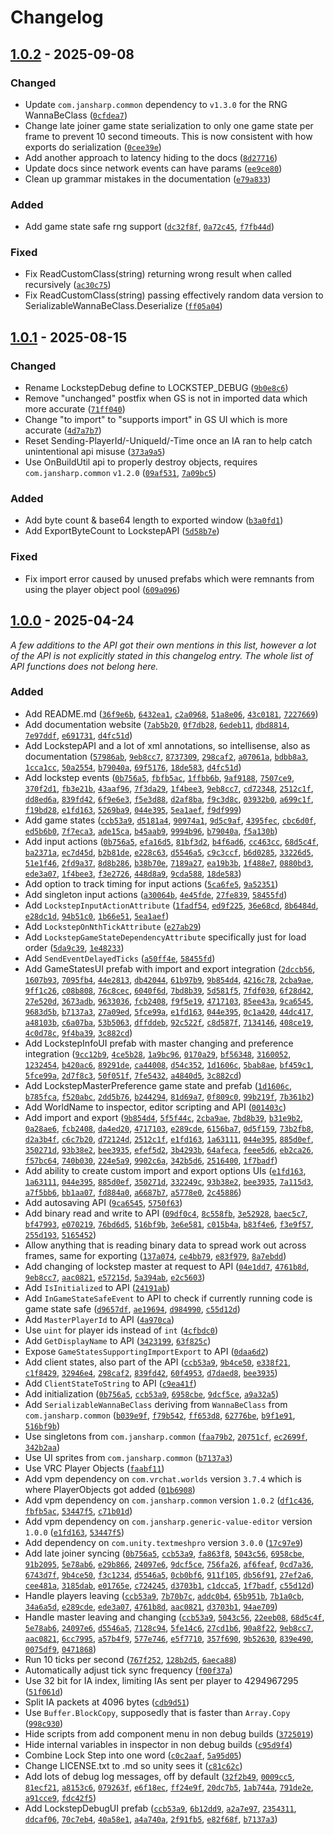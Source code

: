 
# Changelog

## [1.0.2] - 2025-09-08

### Changed

- Update `com.jansharp.common` dependency to `v1.3.0` for the RNG WannaBeClass ([`0cfdea7`](https://github.com/JanSharp/VRCLockstep/commit/0cfdea744caf9c3c8d77190e9edbe7449ff0708e))
- Change late joiner game state serialization to only one game state per frame to prevent 10 second timeouts. This is now consistent with how exports do serialization ([`0cee39e`](https://github.com/JanSharp/VRCLockstep/commit/0cee39e1f495d75569062b1652aaaceadda8ce07))
- Add another approach to latency hiding to the docs ([`8d27716`](https://github.com/JanSharp/VRCLockstep/commit/8d27716587ecd953bb79854717170816d3da479b))
- Update docs since network events can have params ([`ee9ce80`](https://github.com/JanSharp/VRCLockstep/commit/ee9ce80e298e302197f1db91ea3b5321f0cc0670))
- Clean up grammar mistakes in the documentation ([`e79a833`](https://github.com/JanSharp/VRCLockstep/commit/e79a83303ca02ec32b40a6d6b7798708cde395e0))

### Added

- Add game state safe rng support ([`dc32f8f`](https://github.com/JanSharp/VRCLockstep/commit/dc32f8fe1e75beb38fefb9ac0b733784953b2059), [`0a72c45`](https://github.com/JanSharp/VRCLockstep/commit/0a72c4593d6e72d60a57ac318d9f1e6ea3b09e44), [`f7fb44d`](https://github.com/JanSharp/VRCLockstep/commit/f7fb44da1aeead838542e75d0b5a93994200a4bd))

### Fixed

- Fix ReadCustomClass(string) returning wrong result when called recursively ([`ac30c75`](https://github.com/JanSharp/VRCLockstep/commit/ac30c756a46fc34bfa9ec783be0a496c23064bea))
- Fix ReadCustomClass(string) passing effectively random data version to SerializableWannaBeClass.Deserialize ([`ff05a04`](https://github.com/JanSharp/VRCLockstep/commit/ff05a047539b0d4e44f77d8125d0d5c1314cf4b0))

## [1.0.1] - 2025-08-15

### Changed

- Rename LockstepDebug define to LOCKSTEP_DEBUG ([`9b0e8c6`](https://github.com/JanSharp/VRCLockstep/commit/9b0e8c62184c28758d5faacbd12f6e4ffe97a0c0))
- Remove "unchanged" postfix when GS is not in imported data which more accurate ([`71ff040`](https://github.com/JanSharp/VRCLockstep/commit/71ff040bec09b29e21f961f31d19d8a54b55960a))
- Change "to import" to "supports import" in GS UI which is more accurate ([`4d7a7b7`](https://github.com/JanSharp/VRCLockstep/commit/4d7a7b7afa51201d67458f7f864b1b208c73e2b3))
- Reset Sending-PlayerId/-UniqueId/-Time once an IA ran to help catch unintentional api misuse ([`373a9a5`](https://github.com/JanSharp/VRCLockstep/commit/373a9a534b5a6a34fd50878867cef1bf6e9badf2))
- Use OnBuildUtil api to properly destroy objects, requires `com.jansharp.common` `v1.2.0` ([`09af531`](https://github.com/JanSharp/VRCLockstep/commit/09af5313b4becea3b4c460c3fe848f898f0f3693), [`7a09bc5`](https://github.com/JanSharp/VRCLockstep/commit/7a09bc5063836194caed03abd426ea115684f661))

### Added

- Add byte count & base64 length to exported window ([`b3a0fd1`](https://github.com/JanSharp/VRCLockstep/commit/b3a0fd1c1dff9a133ba895caf1e1bb7e8b0a615c))
- Add ExportByteCount to LockstepAPI ([`5d58b7e`](https://github.com/JanSharp/VRCLockstep/commit/5d58b7e7a1e090dea4cee8cadbd08e101555212d))

### Fixed

- Fix import error caused by unused prefabs which were remnants from using the player object pool ([`609a096`](https://github.com/JanSharp/VRCLockstep/commit/609a09642b9d5d1f78d51076cf0f1c5c85fe4106))

## [1.0.0] - 2025-04-24

_A few additions to the API got their own mentions in this list, however a lot of the API is not explicitly stated in this changelog entry. The whole list of API functions does not belong here._

### Added

- Add README.md ([`36f9e6b`](https://github.com/JanSharp/VRCLockstep/commit/36f9e6b4c3d6822755591f9a1a22896b1c247970), [`6432ea1`](https://github.com/JanSharp/VRCLockstep/commit/6432ea11258f1d66fa1e146b7e71288e2c5c1e64), [`c2a0968`](https://github.com/JanSharp/VRCLockstep/commit/c2a0968224c2edaf8c4ca5a79889f80f8a1e86f9), [`51a8e06`](https://github.com/JanSharp/VRCLockstep/commit/51a8e06c62e861b7d7ca5aad36a712228952b1a6), [`43c0181`](https://github.com/JanSharp/VRCLockstep/commit/43c01813755be8690408bfe59ef070d8dec22bb6), [`7227669`](https://github.com/JanSharp/VRCLockstep/commit/72276696ca7bc1e72c95a47b16d557c376aa5c7f))
- Add documentation website ([`7ab5b20`](https://github.com/JanSharp/VRCLockstep/commit/7ab5b2007947169b7245c28a1ca014af8aa510c2), [`0f7db28`](https://github.com/JanSharp/VRCLockstep/commit/0f7db282849d73d5305e5c5c96d6a59e704fd2d3), [`6edeb11`](https://github.com/JanSharp/VRCLockstep/commit/6edeb110f8a0a41cd73a983e74b5eb105c4ee073), [`dbd8814`](https://github.com/JanSharp/VRCLockstep/commit/dbd881412688517dda3ff8fd5cea97429118360f), [`7e97ddf`](https://github.com/JanSharp/VRCLockstep/commit/7e97ddf4956d62db109394901a8a66a8db9eb1fc), [`e691731`](https://github.com/JanSharp/VRCLockstep/commit/e6917311ac2be3f4e8ba163cdbf117e8f09d6bba), [`d4fc51d`](https://github.com/JanSharp/VRCLockstep/commit/d4fc51d4c75a9c6e159950ba6860c97324eb6f1a))
- Add LockstepAPI and a lot of xml annotations, so intellisense, also as documentation ([`57986ab`](https://github.com/JanSharp/VRCLockstep/commit/57986abc24f5a051b2e670f306e2ddd5d60949e1), [`9eb8cc7`](https://github.com/JanSharp/VRCLockstep/commit/9eb8cc7dc2a35ccb2544b707c3198c016159c8bc), [`8737309`](https://github.com/JanSharp/VRCLockstep/commit/8737309c31e684fbf23bfc81bfe1be48c7a879c6), [`298caf2`](https://github.com/JanSharp/VRCLockstep/commit/298caf2303d94b622450762eaa06a4de0c040a1d), [`a07061a`](https://github.com/JanSharp/VRCLockstep/commit/a07061a8a1faf3d38158a704a587383a6a5bc46c), [`bdbb8a3`](https://github.com/JanSharp/VRCLockstep/commit/bdbb8a36a295ddc53146179e29ed3355fdb9340a), [`1cca1cc`](https://github.com/JanSharp/VRCLockstep/commit/1cca1ccd432c0142898aaf0278453cd069a70f0b), [`50a2554`](https://github.com/JanSharp/VRCLockstep/commit/50a255446748c5659c68b1da6d383e513b733a41), [`b79040a`](https://github.com/JanSharp/VRCLockstep/commit/b79040a4c597d97a9ad2fd7b3cde06560ae31f27), [`69f5176`](https://github.com/JanSharp/VRCLockstep/commit/69f5176c3ed813327755e91b6b8439638d3358a1), [`18de583`](https://github.com/JanSharp/VRCLockstep/commit/18de583582c3793aca0a577ee9e8849084d6db8f), [`d4fc51d`](https://github.com/JanSharp/VRCLockstep/commit/d4fc51d4c75a9c6e159950ba6860c97324eb6f1a))
- Add lockstep events ([`0b756a5`](https://github.com/JanSharp/VRCLockstep/commit/0b756a5d3d0041e43a406284f12ff5beade4910a), [`fbfb5ac`](https://github.com/JanSharp/VRCLockstep/commit/fbfb5acfccb027d530d6a23eba95c9b9ef1e9fdd), [`1ffbb6b`](https://github.com/JanSharp/VRCLockstep/commit/1ffbb6bc295996b7e666f8eb03b671f39503fe94), [`9af9188`](https://github.com/JanSharp/VRCLockstep/commit/9af9188a37619a5b741e692b4aee6fa28372545d), [`7507ce9`](https://github.com/JanSharp/VRCLockstep/commit/7507ce94cd2c79ff2c0aa4000760c769d58e0bdf), [`370f2d1`](https://github.com/JanSharp/VRCLockstep/commit/370f2d12ae890316a532a35f6e9cf701ed4611b0), [`fb3e21b`](https://github.com/JanSharp/VRCLockstep/commit/fb3e21b41589fa10262cc8d13711140619701db6), [`43aaf96`](https://github.com/JanSharp/VRCLockstep/commit/43aaf96c6570778a61d8f26328b76422f5b60456), [`7f3da29`](https://github.com/JanSharp/VRCLockstep/commit/7f3da292f130b9b69b3dc7fda4d20d4aefb1e51d), [`1f4bee3`](https://github.com/JanSharp/VRCLockstep/commit/1f4bee3cd2c966106281855a3570cabd7a6a109a), [`9eb8cc7`](https://github.com/JanSharp/VRCLockstep/commit/9eb8cc7dc2a35ccb2544b707c3198c016159c8bc), [`cd72348`](https://github.com/JanSharp/VRCLockstep/commit/cd7234836099c3760fc4d9d3016706c08883cce7), [`2512c1f`](https://github.com/JanSharp/VRCLockstep/commit/2512c1ff2a11f22b5c1a1dbba770a318e3c39837), [`dd8ed6a`](https://github.com/JanSharp/VRCLockstep/commit/dd8ed6aeae4ee0d2ba162a4edc1f978bdcd0fc3d), [`839fd42`](https://github.com/JanSharp/VRCLockstep/commit/839fd42671af079c691ca803f0a5cdc66636568c), [`6f9e6e3`](https://github.com/JanSharp/VRCLockstep/commit/6f9e6e390a6cb426d1f2f188e22620a7a7112321), [`f5e3d88`](https://github.com/JanSharp/VRCLockstep/commit/f5e3d88cf6974ca7fbcbfb192e723fab9c13afe1), [`d2af8ba`](https://github.com/JanSharp/VRCLockstep/commit/d2af8ba8828d0ea43c829d093284a6eb2630ce7a), [`f9c3d8c`](https://github.com/JanSharp/VRCLockstep/commit/f9c3d8cf5f88a4415d70eef9b5876b5c9810042c), [`03932b0`](https://github.com/JanSharp/VRCLockstep/commit/03932b0e81cdce6f40287e716da104784bd9e450), [`a699c1f`](https://github.com/JanSharp/VRCLockstep/commit/a699c1f25040323b594f56046be3e027bb4a6333), [`f19bd28`](https://github.com/JanSharp/VRCLockstep/commit/f19bd28f469c971221a4229fb686190584325b5f), [`e1fd163`](https://github.com/JanSharp/VRCLockstep/commit/e1fd1635e5988d8c5b4fa2ae492afe8cc462a6c1), [`5269ba9`](https://github.com/JanSharp/VRCLockstep/commit/5269ba914e6055ccbf957caa1a44e06cba18eaae), [`044e395`](https://github.com/JanSharp/VRCLockstep/commit/044e3957f5bcd2ce21b0b24da3a5c700ab8ed41e), [`5ea1aef`](https://github.com/JanSharp/VRCLockstep/commit/5ea1aefa70577b19d4a245bf984f77a141570e81), [`f9df999`](https://github.com/JanSharp/VRCLockstep/commit/f9df999a573f4fd77bd06806cbbb1a2a51203b4d))
- Add game states ([`ccb53a9`](https://github.com/JanSharp/VRCLockstep/commit/ccb53a9d941710f2cfd076e552fede0b8736d51e), [`d5181a4`](https://github.com/JanSharp/VRCLockstep/commit/d5181a42ba17240edf874b76ba6adbf7ab88649f), [`90974a1`](https://github.com/JanSharp/VRCLockstep/commit/90974a196ee4a6f9cc740fc6fe4d5ece1081358d), [`9d5c9af`](https://github.com/JanSharp/VRCLockstep/commit/9d5c9afb67054680056a23bb05d2441e32452092), [`4395fec`](https://github.com/JanSharp/VRCLockstep/commit/4395fec65a6ac395a7bfd64c8ae2d0a8c1cfc37f), [`cbc6d0f`](https://github.com/JanSharp/VRCLockstep/commit/cbc6d0f9fe74bb3f0d45c034a88f8e2de46c1e3b), [`ed5b6b0`](https://github.com/JanSharp/VRCLockstep/commit/ed5b6b0a216cccb73158ae5f8d9e54adcf5593fc), [`7f7eca3`](https://github.com/JanSharp/VRCLockstep/commit/7f7eca3d47012c12773735daafd67c17ae21947c), [`ade15ca`](https://github.com/JanSharp/VRCLockstep/commit/ade15cadd2ab3984d33695b729e3e066e90167d2), [`b45aab9`](https://github.com/JanSharp/VRCLockstep/commit/b45aab9d8d62ac2ba910395f19ecb00fb65a6140), [`9994b96`](https://github.com/JanSharp/VRCLockstep/commit/9994b96967a603f16aba9732b845cc32f9ae95a2), [`b79040a`](https://github.com/JanSharp/VRCLockstep/commit/b79040a4c597d97a9ad2fd7b3cde06560ae31f27), [`f5a130b`](https://github.com/JanSharp/VRCLockstep/commit/f5a130b67d961bed81fa121a2af0b78f3f4ad275))
- Add input actions ([`0b756a5`](https://github.com/JanSharp/VRCLockstep/commit/0b756a5d3d0041e43a406284f12ff5beade4910a), [`efa16d5`](https://github.com/JanSharp/VRCLockstep/commit/efa16d55709be77177769fb19fa76c9202c9bfc1), [`81bf3d2`](https://github.com/JanSharp/VRCLockstep/commit/81bf3d2d1bd16baeda8fad2454e12ade51c7a1ca), [`b4f6ad6`](https://github.com/JanSharp/VRCLockstep/commit/b4f6ad69b3a2dcd03e31c7be248ea768b58911b0), [`cc463cc`](https://github.com/JanSharp/VRCLockstep/commit/cc463cc6918143730706dab98b5c230e6ec38477), [`68d5c4f`](https://github.com/JanSharp/VRCLockstep/commit/68d5c4f5b2c0ef554fdab26d34e224abca662d99), [`ba2371a`](https://github.com/JanSharp/VRCLockstep/commit/ba2371af24947a06c9d36d4fe9dfccebc26c3df8), [`ec7d45d`](https://github.com/JanSharp/VRCLockstep/commit/ec7d45d9488665ce178842a4e6b3207cc44e763a), [`b2b81de`](https://github.com/JanSharp/VRCLockstep/commit/b2b81dea9df6de8ffbcc21454d3f44c07fa65685), [`e228c63`](https://github.com/JanSharp/VRCLockstep/commit/e228c63a7ca430649ed9c5534940438c7b72e51b), [`d5546a5`](https://github.com/JanSharp/VRCLockstep/commit/d5546a5e6edb4b2fec560d602e0ee18746613532), [`c9c3ccf`](https://github.com/JanSharp/VRCLockstep/commit/c9c3ccf95ca8b354c934a3c94f273381806fcf2d), [`b6d0285`](https://github.com/JanSharp/VRCLockstep/commit/b6d0285b38e43be4682b3e59a5ca186f08a45607), [`33226d5`](https://github.com/JanSharp/VRCLockstep/commit/33226d57ff487a1eed658541a0a0c79f6d190512), [`51e1f46`](https://github.com/JanSharp/VRCLockstep/commit/51e1f46ee6b82506ff882f29f3a086b40d3f33d1), [`2fd9a37`](https://github.com/JanSharp/VRCLockstep/commit/2fd9a37440b1fd43fb7f2cf9228a828c5874ecb1), [`8d8b286`](https://github.com/JanSharp/VRCLockstep/commit/8d8b286ced33751b925ec0ec19df85cf0ec2b97f), [`b38b70e`](https://github.com/JanSharp/VRCLockstep/commit/b38b70e045d3dbff26d9896a7ba17cf0d70682f8), [`7189a27`](https://github.com/JanSharp/VRCLockstep/commit/7189a27c64bd64d53be4ca3e2d01506544dddd0c), [`ea19b3b`](https://github.com/JanSharp/VRCLockstep/commit/ea19b3b30dec2f1eaa9cfddd3c95002c99daa172), [`1f488e7`](https://github.com/JanSharp/VRCLockstep/commit/1f488e702a7d9d1c0930022870f68748c6136a10), [`0880bd3`](https://github.com/JanSharp/VRCLockstep/commit/0880bd306d6e593bfa9817a175153b79b264eaae), [`ede3a07`](https://github.com/JanSharp/VRCLockstep/commit/ede3a07450d16d685a913dbd91485faa8d91addf), [`1f4bee3`](https://github.com/JanSharp/VRCLockstep/commit/1f4bee3cd2c966106281855a3570cabd7a6a109a), [`f3e2726`](https://github.com/JanSharp/VRCLockstep/commit/f3e2726b12bc268f404cbe37eebfa2ced8112470), [`448d8a9`](https://github.com/JanSharp/VRCLockstep/commit/448d8a9ff6fe35858e0eddf57b2eb82fc60c4a91), [`9cda588`](https://github.com/JanSharp/VRCLockstep/commit/9cda58812c1a2e708084c66ee8a5f4fca3ce6a92), [`18de583`](https://github.com/JanSharp/VRCLockstep/commit/18de583582c3793aca0a577ee9e8849084d6db8f))
- Add option to track timing for input actions ([`5ca6fe5`](https://github.com/JanSharp/VRCLockstep/commit/5ca6fe5e4d14c7232cd49d731fd09575a87c0cef), [`9a52351`](https://github.com/JanSharp/VRCLockstep/commit/9a523511218b0f1e2e04bc865c55e8f7622394cd))
- Add singleton input actions ([`a30064b`](https://github.com/JanSharp/VRCLockstep/commit/a30064bb86652db14020ffdac65797a63e127729), [`4e45fde`](https://github.com/JanSharp/VRCLockstep/commit/4e45fde97ff6015b45a9cc376d28ebddb8008c90), [`27fe839`](https://github.com/JanSharp/VRCLockstep/commit/27fe839f510f4f67cc80cc55bacf0b0097601dbe), [`58455fd`](https://github.com/JanSharp/VRCLockstep/commit/58455fda9692624fac3c215332acc7819ab62cb0))
- Add `LockstepInputActionAttribute` ([`1fadf54`](https://github.com/JanSharp/VRCLockstep/commit/1fadf545f2d3a535061224cde15b98834af4bb58), [`ed9f225`](https://github.com/JanSharp/VRCLockstep/commit/ed9f225e069452294d1078a92d1e66b37825a675), [`36e68cd`](https://github.com/JanSharp/VRCLockstep/commit/36e68cd20c377dba93d32f23ec2ed6bc72129889), [`8b6484d`](https://github.com/JanSharp/VRCLockstep/commit/8b6484dbb98232043662d7931eeaa9880497ab1d), [`e28dc1d`](https://github.com/JanSharp/VRCLockstep/commit/e28dc1d944d651e8cbf509b5353495e1d7130c35), [`94b51c0`](https://github.com/JanSharp/VRCLockstep/commit/94b51c099396c10169356140b1ccdb3d4d4b10f2), [`1b66e51`](https://github.com/JanSharp/VRCLockstep/commit/1b66e51a89710d1e1c25ba987db4121186dbaae7), [`5ea1aef`](https://github.com/JanSharp/VRCLockstep/commit/5ea1aefa70577b19d4a245bf984f77a141570e81))
- Add `LockstepOnNthTickAttribute` ([`e27ab29`](https://github.com/JanSharp/VRCLockstep/commit/e27ab29eb67148f854cd1a04ddaa8c01e66396ea))
- Add `LockstepGameStateDependencyAttribute` specifically just for load order ([`5da9c39`](https://github.com/JanSharp/VRCLockstep/commit/5da9c393e523bc05eaf7e9629b26379fcae639af), [`1e48233`](https://github.com/JanSharp/VRCLockstep/commit/1e48233dd2dd8f05cc3452e80c759b24cc62e304))
- Add `SendEventDelayedTicks` ([`a50ff4e`](https://github.com/JanSharp/VRCLockstep/commit/a50ff4e223a6ae44a175327075b2e0e8d012425b), [`58455fd`](https://github.com/JanSharp/VRCLockstep/commit/58455fda9692624fac3c215332acc7819ab62cb0))
- Add GameStatesUI prefab with import and export integration ([`2dccb56`](https://github.com/JanSharp/VRCLockstep/commit/2dccb56643c4d32ef3594e7de4572be63e25a8d7), [`1607b93`](https://github.com/JanSharp/VRCLockstep/commit/1607b938f7c532638c61d21e44d96de070060113), [`7095fb4`](https://github.com/JanSharp/VRCLockstep/commit/7095fb49912058463af105956c4d37b796565053), [`44e2813`](https://github.com/JanSharp/VRCLockstep/commit/44e2813d4b587640e1c2ec599b6a9543fcbb4e05), [`db42044`](https://github.com/JanSharp/VRCLockstep/commit/db42044e8fb910eb1c3a2bbe3b4359c96438c491), [`61b97b9`](https://github.com/JanSharp/VRCLockstep/commit/61b97b987d6373ccc73e7ed3750d41d16ffcb3cd), [`9b854d4`](https://github.com/JanSharp/VRCLockstep/commit/9b854d43a0f73e28806ed26cf937b851e22e168d), [`4216c78`](https://github.com/JanSharp/VRCLockstep/commit/4216c78220aad98b7f9c79153371fd2b3f0fe2ea), [`2cba9ae`](https://github.com/JanSharp/VRCLockstep/commit/2cba9aec845e8a5770f9bc7b402968da2e6f5477), [`9ff1c26`](https://github.com/JanSharp/VRCLockstep/commit/9ff1c260366283382c53ce5c692c70c77b031a4b), [`c08b808`](https://github.com/JanSharp/VRCLockstep/commit/c08b8084d80add2596a90d4397703ddd52038245), [`76c8cec`](https://github.com/JanSharp/VRCLockstep/commit/76c8cec8184a9bca767d9cf9e69754ba7ff5d9d4), [`6040f6d`](https://github.com/JanSharp/VRCLockstep/commit/6040f6d911dfaf17b1ba3a9dea111555395aae23), [`7bd8b39`](https://github.com/JanSharp/VRCLockstep/commit/7bd8b3969cf731b43a74cb15390fe3b371da532b), [`5d581f5`](https://github.com/JanSharp/VRCLockstep/commit/5d581f59491837d5b51e680f224adea9260240a6), [`7fdf030`](https://github.com/JanSharp/VRCLockstep/commit/7fdf030a497a2f4f928b0dbc504c139cf62e479e), [`6f28d42`](https://github.com/JanSharp/VRCLockstep/commit/6f28d42d64cccb31afa9f9146cba757ae0a958fb), [`27e520d`](https://github.com/JanSharp/VRCLockstep/commit/27e520da3814431949db0ecfd1bafc89a5738071), [`3673adb`](https://github.com/JanSharp/VRCLockstep/commit/3673adb5e3e58e79ed5d31d14dcfb64a06e1d7cf), [`9633036`](https://github.com/JanSharp/VRCLockstep/commit/96330366733aebed2d3b228b045d45c3747b59f3), [`fcb2408`](https://github.com/JanSharp/VRCLockstep/commit/fcb24082b76a9032174da09eaa3bbafa7e6ec43a), [`f9f5e19`](https://github.com/JanSharp/VRCLockstep/commit/f9f5e19907c48bba17755bb89df756eac1f672f4), [`4717103`](https://github.com/JanSharp/VRCLockstep/commit/47171031b0bf8026c747370d6211cd6ee75952b7), [`85ee43a`](https://github.com/JanSharp/VRCLockstep/commit/85ee43a2b122fe0c3beecd05a5c0e28cc2892138), [`9ca6545`](https://github.com/JanSharp/VRCLockstep/commit/9ca6545a68c47b2f7ad2bf755db11428e2b0484e), [`9683d5b`](https://github.com/JanSharp/VRCLockstep/commit/9683d5b2a7674689e361fb6e1a8da60d8433215c), [`b7137a3`](https://github.com/JanSharp/VRCLockstep/commit/b7137a3540e846ee442e11114f6bee69ee1d3849), [`27a09ed`](https://github.com/JanSharp/VRCLockstep/commit/27a09ed6e09bcce36eb6e785e9a0bad06a6e3d06), [`5fce99a`](https://github.com/JanSharp/VRCLockstep/commit/5fce99a6247716043d4feb302d1fe534204b2d92), [`e1fd163`](https://github.com/JanSharp/VRCLockstep/commit/e1fd1635e5988d8c5b4fa2ae492afe8cc462a6c1), [`044e395`](https://github.com/JanSharp/VRCLockstep/commit/044e3957f5bcd2ce21b0b24da3a5c700ab8ed41e), [`0c1a420`](https://github.com/JanSharp/VRCLockstep/commit/0c1a4206d44cb3340b8394e81c8a2df226c8a118), [`44dc417`](https://github.com/JanSharp/VRCLockstep/commit/44dc417aa551e9a01b11fd125346059a07323081), [`a48103b`](https://github.com/JanSharp/VRCLockstep/commit/a48103bd917a2f8c08c1c083385b25cd65236439), [`c6a07ba`](https://github.com/JanSharp/VRCLockstep/commit/c6a07ba31b5f82edcba8818e93aa0618c4a224a0), [`53b5063`](https://github.com/JanSharp/VRCLockstep/commit/53b5063612160386b6f0a7ce9c154a906ccb9bff), [`dffddeb`](https://github.com/JanSharp/VRCLockstep/commit/dffddebb7cf958c43e702a6e3854656dbda985d0), [`92c522f`](https://github.com/JanSharp/VRCLockstep/commit/92c522fa52f43d63784cfc5b7f335611671a5dbf), [`c8d587f`](https://github.com/JanSharp/VRCLockstep/commit/c8d587f056417bdce61f247a189e7d466423714a), [`7134146`](https://github.com/JanSharp/VRCLockstep/commit/71341468ed5e58ff35435093ad8f2557346fa062), [`408ce19`](https://github.com/JanSharp/VRCLockstep/commit/408ce194591ad04c5f604764683c113802d4bb8a), [`4c0d78c`](https://github.com/JanSharp/VRCLockstep/commit/4c0d78cd7a5fe750590f041235ecaa4d71c87414), [`9f4ba39`](https://github.com/JanSharp/VRCLockstep/commit/9f4ba39a9c4881a59c8065a9a1487546152db889), [`3c882cd`](https://github.com/JanSharp/VRCLockstep/commit/3c882cd372ac408d989c1bfb0476049f99bda2b4))
- Add LockstepInfoUI prefab with master changing and preference integration ([`9cc12b9`](https://github.com/JanSharp/VRCLockstep/commit/9cc12b98c1ac1c55f4161936f9931485af577026), [`4ce5b28`](https://github.com/JanSharp/VRCLockstep/commit/4ce5b28400bb7d977dd91644e2ce258f39de3fde), [`1a9bc96`](https://github.com/JanSharp/VRCLockstep/commit/1a9bc967e25b4f824c2e51ef6f51c17f83bd6137), [`0170a29`](https://github.com/JanSharp/VRCLockstep/commit/0170a29b3a1402142ba3105c14d92a374f0fec83), [`bf56348`](https://github.com/JanSharp/VRCLockstep/commit/bf563487d5ff68dd1b189f284d3036c84db1e3ab), [`3160052`](https://github.com/JanSharp/VRCLockstep/commit/3160052368cef1e8dae542e9bc04d341b3e9045b), [`1232454`](https://github.com/JanSharp/VRCLockstep/commit/123245404e00a11c8c13d7aedae9a80163594d17), [`b420ac6`](https://github.com/JanSharp/VRCLockstep/commit/b420ac69b7791d01858015d3be420973ed81012b), [`89291de`](https://github.com/JanSharp/VRCLockstep/commit/89291de391e707c15b8e2b72a3490c6cf2957c75), [`ca44008`](https://github.com/JanSharp/VRCLockstep/commit/ca44008a7de2038e012de1268af4df8278f792c7), [`d54c352`](https://github.com/JanSharp/VRCLockstep/commit/d54c35230fc34c0ef177e9db2450f303ff1e7d8c), [`1d1606c`](https://github.com/JanSharp/VRCLockstep/commit/1d1606c109e6ebec8786b6c49b5ebdc5ec8d04bd), [`5bab8ae`](https://github.com/JanSharp/VRCLockstep/commit/5bab8ae7a2f7e00c288e7c9f3c5f52596cbb40fc), [`bf459c1`](https://github.com/JanSharp/VRCLockstep/commit/bf459c1c749eb56eeecc4aa7ee46eb79ba14faa9), [`5fce99a`](https://github.com/JanSharp/VRCLockstep/commit/5fce99a6247716043d4feb302d1fe534204b2d92), [`2d7f8c3`](https://github.com/JanSharp/VRCLockstep/commit/2d7f8c320b7df31852793761f1ce0f5c4bf25ed0), [`50f051f`](https://github.com/JanSharp/VRCLockstep/commit/50f051fb90c41c2c8a588767384f8ee48d6640ca), [`7fe5432`](https://github.com/JanSharp/VRCLockstep/commit/7fe543262868a03658a7014d7af5fb4a9b8365b3), [`a4840d5`](https://github.com/JanSharp/VRCLockstep/commit/a4840d5e0b9b576963bc3b2928e591ebcf84c759), [`3c882cd`](https://github.com/JanSharp/VRCLockstep/commit/3c882cd372ac408d989c1bfb0476049f99bda2b4))
- Add LockstepMasterPreference game state and prefab ([`1d1606c`](https://github.com/JanSharp/VRCLockstep/commit/1d1606c109e6ebec8786b6c49b5ebdc5ec8d04bd), [`b785fca`](https://github.com/JanSharp/VRCLockstep/commit/b785fca3ea2579b34442f0a00cdb2088900cc5ba), [`f520abc`](https://github.com/JanSharp/VRCLockstep/commit/f520abc71c87bb7f9b54c430244c8ab4597673cb), [`2dd5b76`](https://github.com/JanSharp/VRCLockstep/commit/2dd5b76aedc8d4dcf3fc314b42fc543d10ce49ad), [`b244294`](https://github.com/JanSharp/VRCLockstep/commit/b244294ef2a34f55876fca98e1e0b1230556b0b5), [`81d69a7`](https://github.com/JanSharp/VRCLockstep/commit/81d69a7f01ad83e7b31082c002d7f23bd3931d21), [`0f809c0`](https://github.com/JanSharp/VRCLockstep/commit/0f809c0ce43b558d1b15b8a5093a0d029b6051ad), [`99b219f`](https://github.com/JanSharp/VRCLockstep/commit/99b219f5be2ba7b12e02985e0c686f24b551b113), [`7b361b2`](https://github.com/JanSharp/VRCLockstep/commit/7b361b2ff5f9f01cc350aafedb97729278a34748))
- Add WorldName to inspector, editor scripting and API ([`001403c`](https://github.com/JanSharp/VRCLockstep/commit/001403c440742411a6872aae869f0ce1f75816b9))
- Add import and export ([`9b854d4`](https://github.com/JanSharp/VRCLockstep/commit/9b854d43a0f73e28806ed26cf937b851e22e168d), [`5f5f44c`](https://github.com/JanSharp/VRCLockstep/commit/5f5f44cb69dc48273e61abcaa335deb5ccc445b3), [`2cba9ae`](https://github.com/JanSharp/VRCLockstep/commit/2cba9aec845e8a5770f9bc7b402968da2e6f5477), [`7bd8b39`](https://github.com/JanSharp/VRCLockstep/commit/7bd8b3969cf731b43a74cb15390fe3b371da532b), [`b31e9b2`](https://github.com/JanSharp/VRCLockstep/commit/b31e9b29549b4e2c7f81362a38bce5b061fd6f51), [`0a28ae6`](https://github.com/JanSharp/VRCLockstep/commit/0a28ae68b3f434cb14bbd3797f001067712a0de8), [`fcb2408`](https://github.com/JanSharp/VRCLockstep/commit/fcb24082b76a9032174da09eaa3bbafa7e6ec43a), [`da4ed20`](https://github.com/JanSharp/VRCLockstep/commit/da4ed2065bd18816046abf865f0795b22baeb51b), [`4717103`](https://github.com/JanSharp/VRCLockstep/commit/47171031b0bf8026c747370d6211cd6ee75952b7), [`e289cde`](https://github.com/JanSharp/VRCLockstep/commit/e289cdee17279bce713ed2c9a69d935071d4a9f0), [`6156ba7`](https://github.com/JanSharp/VRCLockstep/commit/6156ba7367b2ca22b5ef6817a38a34928d1da630), [`0d5f159`](https://github.com/JanSharp/VRCLockstep/commit/0d5f1596126237df47034e56923856d3eac33eeb), [`73b2fb8`](https://github.com/JanSharp/VRCLockstep/commit/73b2fb827901b8c69ac08d43303590cb2e8e7883), [`d2a3b4f`](https://github.com/JanSharp/VRCLockstep/commit/d2a3b4f3603f3c48299c92747a9bbaa5fd9ee546), [`c6c7b20`](https://github.com/JanSharp/VRCLockstep/commit/c6c7b204b326d9fa65b588e79f16af46de2f0431), [`d72124d`](https://github.com/JanSharp/VRCLockstep/commit/d72124d5aaeed1ba077980cddcf429b408168d44), [`2512c1f`](https://github.com/JanSharp/VRCLockstep/commit/2512c1ff2a11f22b5c1a1dbba770a318e3c39837), [`e1fd163`](https://github.com/JanSharp/VRCLockstep/commit/e1fd1635e5988d8c5b4fa2ae492afe8cc462a6c1), [`1a63111`](https://github.com/JanSharp/VRCLockstep/commit/1a631113145c7988d96af53df7dcca1e3731c85c), [`044e395`](https://github.com/JanSharp/VRCLockstep/commit/044e3957f5bcd2ce21b0b24da3a5c700ab8ed41e), [`885d0ef`](https://github.com/JanSharp/VRCLockstep/commit/885d0ef5333a3f994fb296057aab1ee72b7ff31d), [`350271d`](https://github.com/JanSharp/VRCLockstep/commit/350271d470ea460ddb340d8a992c9f2213240c10), [`93b38e2`](https://github.com/JanSharp/VRCLockstep/commit/93b38e2fbfa70b483064b227d7bf20f24edfe744), [`bee3935`](https://github.com/JanSharp/VRCLockstep/commit/bee39357df95022ed41bce86967a397205e2bcef), [`efef5d2`](https://github.com/JanSharp/VRCLockstep/commit/efef5d2635ae562b9ca5ac1e3262b8917d282887), [`3b4293b`](https://github.com/JanSharp/VRCLockstep/commit/3b4293bc52c5f3974339257dcfb36f5ac7857e32), [`64afeca`](https://github.com/JanSharp/VRCLockstep/commit/64afecababac5b1626c64477e26e6d6c7f213bb8), [`feee5d6`](https://github.com/JanSharp/VRCLockstep/commit/feee5d64bac10e02ffe722f1680a8e0efec632cb), [`eb2ca26`](https://github.com/JanSharp/VRCLockstep/commit/eb2ca26ccae75a3906c37a1ccab1fd530f7f74e7), [`f57bc64`](https://github.com/JanSharp/VRCLockstep/commit/f57bc64021de7f901098169f273a7abda308d096), [`740b030`](https://github.com/JanSharp/VRCLockstep/commit/740b0306e4f6efb43424f9b604791377b87347e8), [`224e5a9`](https://github.com/JanSharp/VRCLockstep/commit/224e5a9754d393cecf89b55c526cdb2762580efa), [`9902c6a`](https://github.com/JanSharp/VRCLockstep/commit/9902c6ae932592f85f7470d0abe13f5f14b366c7), [`342b5d6`](https://github.com/JanSharp/VRCLockstep/commit/342b5d62c14392d9c30fd4816b5862e5fd79f2e3), [`2516400`](https://github.com/JanSharp/VRCLockstep/commit/251640055fe93951e722430182a84980226681fc), [`1f7badf`](https://github.com/JanSharp/VRCLockstep/commit/1f7badf5a51bcc81355939344234482d58daa4d4))
- Add ability to create custom import and export options UIs ([`e1fd163`](https://github.com/JanSharp/VRCLockstep/commit/e1fd1635e5988d8c5b4fa2ae492afe8cc462a6c1), [`1a63111`](https://github.com/JanSharp/VRCLockstep/commit/1a631113145c7988d96af53df7dcca1e3731c85c), [`044e395`](https://github.com/JanSharp/VRCLockstep/commit/044e3957f5bcd2ce21b0b24da3a5c700ab8ed41e), [`885d0ef`](https://github.com/JanSharp/VRCLockstep/commit/885d0ef5333a3f994fb296057aab1ee72b7ff31d), [`350271d`](https://github.com/JanSharp/VRCLockstep/commit/350271d470ea460ddb340d8a992c9f2213240c10), [`332249c`](https://github.com/JanSharp/VRCLockstep/commit/332249c95d78e4188c94483000fa85775be57563), [`93b38e2`](https://github.com/JanSharp/VRCLockstep/commit/93b38e2fbfa70b483064b227d7bf20f24edfe744), [`bee3935`](https://github.com/JanSharp/VRCLockstep/commit/bee39357df95022ed41bce86967a397205e2bcef), [`7a115d3`](https://github.com/JanSharp/VRCLockstep/commit/7a115d3041cc1bbdf605ec03c32d0ba211d202b7), [`a7f5bb6`](https://github.com/JanSharp/VRCLockstep/commit/a7f5bb6481af3bcd476583155135e12cc3e7c604), [`bb1aa07`](https://github.com/JanSharp/VRCLockstep/commit/bb1aa0756f1f7a6fbbeddd87c67389e0e67affb0), [`fd884a0`](https://github.com/JanSharp/VRCLockstep/commit/fd884a045e7a9118ced6cb878b6a55cf19f5cb1b), [`a6687b7`](https://github.com/JanSharp/VRCLockstep/commit/a6687b700b99f7a1b2502a203643d13b07d579e4), [`a5778e0`](https://github.com/JanSharp/VRCLockstep/commit/a5778e07cfd883b73f43acca901934131b2b4c63), [`2c45886`](https://github.com/JanSharp/VRCLockstep/commit/2c45886d421e1301856300f67e683c99e62ddebe))
- Add autosaving API ([`9ca6545`](https://github.com/JanSharp/VRCLockstep/commit/9ca6545a68c47b2f7ad2bf755db11428e2b0484e), [`5750f63`](https://github.com/JanSharp/VRCLockstep/commit/5750f63f012a354a867136e9c0c9b37283142c54))
- Add binary read and write to API ([`09df0c4`](https://github.com/JanSharp/VRCLockstep/commit/09df0c431e4784e83a1660aa5838e3fc5df3f2c8), [`8c558fb`](https://github.com/JanSharp/VRCLockstep/commit/8c558fb5b8ebe6aae7bc4a6a3ca9fcf9a095adf1), [`3e52928`](https://github.com/JanSharp/VRCLockstep/commit/3e52928704307f43edf79b9521500700d9e6ec83), [`baec5c7`](https://github.com/JanSharp/VRCLockstep/commit/baec5c7f0eae2934603e3c8743219126da4fb96a), [`bf47993`](https://github.com/JanSharp/VRCLockstep/commit/bf4799345a049a380a6a256508f86a0a9c9b431f), [`e070219`](https://github.com/JanSharp/VRCLockstep/commit/e0702193c23747cbb610ddb06fd0ab1c1e902be7), [`76bd6d5`](https://github.com/JanSharp/VRCLockstep/commit/76bd6d597785975eae207ea5ef9eb00ae4f02cb0), [`516bf9b`](https://github.com/JanSharp/VRCLockstep/commit/516bf9b7be7bf01ff0e3923c6da2d0c32b1bb9b1), [`3e6e581`](https://github.com/JanSharp/VRCLockstep/commit/3e6e58152859de2d1274645b2b25393953b27f2c), [`c015b4a`](https://github.com/JanSharp/VRCLockstep/commit/c015b4aba342ec31e5351b8a883438795326258a), [`b83f4e6`](https://github.com/JanSharp/VRCLockstep/commit/b83f4e606a8d7453ba4bbf89f0fcf1fe0ec01066), [`f3e9f57`](https://github.com/JanSharp/VRCLockstep/commit/f3e9f57070013a06a03b5225666907ad10a544db), [`255d193`](https://github.com/JanSharp/VRCLockstep/commit/255d193e9aaefe5910db6cd41a3b8c31dd2c289c), [`5165452`](https://github.com/JanSharp/VRCLockstep/commit/516545290dcea4e1226be3193600ddb7936ac27f))
- Allow anything that is reading binary data to spread work out across frames, same for exporting ([`137a074`](https://github.com/JanSharp/VRCLockstep/commit/137a074e829e5c437f12ea5d2aa2c1de6d58f937), [`ce4bb79`](https://github.com/JanSharp/VRCLockstep/commit/ce4bb795acbedc8b520c48e04cb8bd35499bae3d), [`e83f979`](https://github.com/JanSharp/VRCLockstep/commit/e83f979b840230bad02b16a68d45eed8eb87d85b), [`8a7ebdd`](https://github.com/JanSharp/VRCLockstep/commit/8a7ebdd0dab76c1e629c964a9a88dc3c61f30afe))
- Add changing of lockstep master at request to API ([`04e1dd7`](https://github.com/JanSharp/VRCLockstep/commit/04e1dd77e62c0366ee3d8cd15b0829fd923de7a7), [`4761b8d`](https://github.com/JanSharp/VRCLockstep/commit/4761b8d1e7203b08b2f82dfe11e3866c725daebd), [`9eb8cc7`](https://github.com/JanSharp/VRCLockstep/commit/9eb8cc7dc2a35ccb2544b707c3198c016159c8bc), [`aac0821`](https://github.com/JanSharp/VRCLockstep/commit/aac08215db1e0c95f8f1b560cbcafdfa27589081), [`e57215d`](https://github.com/JanSharp/VRCLockstep/commit/e57215d0ad8e6c52a5c779a494160b02d079f287), [`5a394ab`](https://github.com/JanSharp/VRCLockstep/commit/5a394abe672016f6564fa99e7d5b04685f72ae9e), [`e2c5603`](https://github.com/JanSharp/VRCLockstep/commit/e2c56033d5fda68f9f3e5b9cb395424e2ab28e9e))
- Add `IsInitialized` to API ([`24191ab`](https://github.com/JanSharp/VRCLockstep/commit/24191ab6420e2e41130fc7d778bb006c847b28f2))
- Add `InGameStateSafeEvent` to API to check if currently running code is game state safe ([`d9657df`](https://github.com/JanSharp/VRCLockstep/commit/d9657dfb02feda8dcd0af91e690076cb3e02cd23), [`ae19694`](https://github.com/JanSharp/VRCLockstep/commit/ae19694ff47562f68c4a55df0490208999a2f486), [`d984990`](https://github.com/JanSharp/VRCLockstep/commit/d984990ed09c2ace0f2d8e4193e9b565da04c8bc), [`c55d12d`](https://github.com/JanSharp/VRCLockstep/commit/c55d12d3fe67bc7a57d7214fe3f5b71130bdfcea))
- Add `MasterPlayerId` to API ([`4a970ca`](https://github.com/JanSharp/VRCLockstep/commit/4a970ca2d542c800636913687dd0a7473ee83050))
- Use `uint` for player ids instead of `int` ([`4cfbdc0`](https://github.com/JanSharp/VRCLockstep/commit/4cfbdc0665fdb72738944980d0851bc95d91fd23))
- Add `GetDisplayName` to API ([`3423199`](https://github.com/JanSharp/VRCLockstep/commit/3423199dbbfce50253b75549f48ae6fb8406a055), [`63f825c`](https://github.com/JanSharp/VRCLockstep/commit/63f825cf33568b1ead347d6611f254189b57c68d))
- Expose `GameStatesSupportingImportExport` to API ([`0daa6d2`](https://github.com/JanSharp/VRCLockstep/commit/0daa6d297fa1b5952798f65474082df05d6f7e54))
- Add client states, also part of the API ([`ccb53a9`](https://github.com/JanSharp/VRCLockstep/commit/ccb53a9d941710f2cfd076e552fede0b8736d51e), [`9b4ce50`](https://github.com/JanSharp/VRCLockstep/commit/9b4ce5093561d6fb85e6774b6168617e3f0e61b9), [`e338f21`](https://github.com/JanSharp/VRCLockstep/commit/e338f2133b9ac298d2a1c49fdc706daad8bf9624), [`c1f8429`](https://github.com/JanSharp/VRCLockstep/commit/c1f84299ba5454e7e88db6c65bec8127d2b6661c), [`32946e4`](https://github.com/JanSharp/VRCLockstep/commit/32946e4156c6b714b049fb960a13361546a1ec8b), [`298caf2`](https://github.com/JanSharp/VRCLockstep/commit/298caf2303d94b622450762eaa06a4de0c040a1d), [`839fd42`](https://github.com/JanSharp/VRCLockstep/commit/839fd42671af079c691ca803f0a5cdc66636568c), [`60f4953`](https://github.com/JanSharp/VRCLockstep/commit/60f4953dbb66183a2e5dd11f8a44a1f962a7a144), [`d7daed8`](https://github.com/JanSharp/VRCLockstep/commit/d7daed8ca209d8ea34e67ff32d28bfe930e9cf0a), [`bee3935`](https://github.com/JanSharp/VRCLockstep/commit/bee39357df95022ed41bce86967a397205e2bcef))
- Add `ClientStateToString` to API ([`c9ea41f`](https://github.com/JanSharp/VRCLockstep/commit/c9ea41f91d2d5448459707f77dc7b24df0def01e))
- Add initialization ([`0b756a5`](https://github.com/JanSharp/VRCLockstep/commit/0b756a5d3d0041e43a406284f12ff5beade4910a), [`ccb53a9`](https://github.com/JanSharp/VRCLockstep/commit/ccb53a9d941710f2cfd076e552fede0b8736d51e), [`6958cbe`](https://github.com/JanSharp/VRCLockstep/commit/6958cbe56c417ad7c198dde1dedcbccc4274d08f), [`9dcf5ce`](https://github.com/JanSharp/VRCLockstep/commit/9dcf5ce1ca42b6665b155c6bcecdbfc7159466c1), [`a9a32a5`](https://github.com/JanSharp/VRCLockstep/commit/a9a32a5561fee09948ff681104678c3c3e12556e))
- Add `SerializableWannaBeClass` deriving from `WannaBeClass` from `com.jansharp.common` ([`b039e9f`](https://github.com/JanSharp/VRCLockstep/commit/b039e9fa5e0921d68037fe0ca93a5a409bd28e61), [`f79b542`](https://github.com/JanSharp/VRCLockstep/commit/f79b542e7438a72396e8343292127eee300a0048), [`ff653d8`](https://github.com/JanSharp/VRCLockstep/commit/ff653d87a8622803472a2b91dac2284743345736), [`62776be`](https://github.com/JanSharp/VRCLockstep/commit/62776bed15f6d27be38aa4ae4a4ce411b6845b99), [`b9f1e91`](https://github.com/JanSharp/VRCLockstep/commit/b9f1e91afe35e092942b278df6385e158feee2df), [`516bf9b`](https://github.com/JanSharp/VRCLockstep/commit/516bf9b7be7bf01ff0e3923c6da2d0c32b1bb9b1))
- Use singletons from `com.jansharp.common` ([`faa79b2`](https://github.com/JanSharp/VRCLockstep/commit/faa79b24831aa1e01bed6f0d2fc01b9e097ad637), [`20751cf`](https://github.com/JanSharp/VRCLockstep/commit/20751cf31013a13442e19d15454d0d45572f38c2), [`ec2699f`](https://github.com/JanSharp/VRCLockstep/commit/ec2699f2a38082f4194b44b6a4df0a3133f5250c), [`342b2aa`](https://github.com/JanSharp/VRCLockstep/commit/342b2aa1c3e2f53d36396b7d93369c3cf43d88a7))
- Use UI sprites from `com.jansharp.common` ([`b7137a3`](https://github.com/JanSharp/VRCLockstep/commit/b7137a3540e846ee442e11114f6bee69ee1d3849))
- Use VRC Player Objects ([`faabf11`](https://github.com/JanSharp/VRCLockstep/commit/faabf1123f2d4453e6ada8884be57aa1d27afbfc))
- Add vpm dependency on `com.vrchat.worlds` version `3.7.4` which is where PlayerObjects got added ([`01b6908`](https://github.com/JanSharp/VRCLockstep/commit/01b690840d5a4a0a28eb9e20aba5d28ecf42fb59))
- Add vpm dependency on `com.jansharp.common` version `1.0.2` ([`df1c436`](https://github.com/JanSharp/VRCLockstep/commit/df1c436dcc49b918f723f5f3227a7708a2753a91), [`fbfb5ac`](https://github.com/JanSharp/VRCLockstep/commit/fbfb5acfccb027d530d6a23eba95c9b9ef1e9fdd), [`53447f5`](https://github.com/JanSharp/VRCLockstep/commit/53447f5635194c119eb71734afd29399fcf16dcb), [`c71b01d`](https://github.com/JanSharp/VRCLockstep/commit/c71b01ddba58736c3372a99d2fb33470b4bb0240))
- Add vpm dependency on `com.jansharp.generic-value-editor` version `1.0.0` ([`e1fd163`](https://github.com/JanSharp/VRCLockstep/commit/e1fd1635e5988d8c5b4fa2ae492afe8cc462a6c1), [`53447f5`](https://github.com/JanSharp/VRCLockstep/commit/53447f5635194c119eb71734afd29399fcf16dcb))
- Add dependency on `com.unity.textmeshpro` version `3.0.0` ([`17c97e9`](https://github.com/JanSharp/VRCLockstep/commit/17c97e937cd14b4348107fd37379bbfeec3ce66f))
- Add late joiner syncing ([`0b756a5`](https://github.com/JanSharp/VRCLockstep/commit/0b756a5d3d0041e43a406284f12ff5beade4910a), [`ccb53a9`](https://github.com/JanSharp/VRCLockstep/commit/ccb53a9d941710f2cfd076e552fede0b8736d51e), [`fa863f8`](https://github.com/JanSharp/VRCLockstep/commit/fa863f82c068220d7a00bb73d1630c6d9650fa4f), [`5043c56`](https://github.com/JanSharp/VRCLockstep/commit/5043c56d07026cc10af106220b67eca04c04cbe0), [`6958cbe`](https://github.com/JanSharp/VRCLockstep/commit/6958cbe56c417ad7c198dde1dedcbccc4274d08f), [`91b2095`](https://github.com/JanSharp/VRCLockstep/commit/91b20951461b61dc3b79a2367169e7ced84f6117), [`5e78ab6`](https://github.com/JanSharp/VRCLockstep/commit/5e78ab656a3f818450841c83a0d34bbc2f789759), [`e29b866`](https://github.com/JanSharp/VRCLockstep/commit/e29b866379758ab4b1c8c9bdd87f41820d1a6892), [`24097e6`](https://github.com/JanSharp/VRCLockstep/commit/24097e6132640280797a27c9036f01018300bb31), [`9dcf5ce`](https://github.com/JanSharp/VRCLockstep/commit/9dcf5ce1ca42b6665b155c6bcecdbfc7159466c1), [`756fa26`](https://github.com/JanSharp/VRCLockstep/commit/756fa268145cc37c32959ee4f02657b5a3b1531c), [`af6feaf`](https://github.com/JanSharp/VRCLockstep/commit/af6feaf8d48ca5d66fba91b0130ec359438dd476), [`0cd7a36`](https://github.com/JanSharp/VRCLockstep/commit/0cd7a36d2063d45edf2af99b2e5be38f9be99792), [`6743d7f`](https://github.com/JanSharp/VRCLockstep/commit/6743d7f012e5216e5d9def21956cf87372c86d21), [`9b4ce50`](https://github.com/JanSharp/VRCLockstep/commit/9b4ce5093561d6fb85e6774b6168617e3f0e61b9), [`f3c1234`](https://github.com/JanSharp/VRCLockstep/commit/f3c1234b15a6ad132cd8c13e179071429e0831eb), [`d5546a5`](https://github.com/JanSharp/VRCLockstep/commit/d5546a5e6edb4b2fec560d602e0ee18746613532), [`0cb0bf6`](https://github.com/JanSharp/VRCLockstep/commit/0cb0bf65f58b0a4290544a46470879070b6ce6f1), [`911f105`](https://github.com/JanSharp/VRCLockstep/commit/911f1051efea998395f593a137eb11de3d5fe81c), [`db56f91`](https://github.com/JanSharp/VRCLockstep/commit/db56f9183345dd8253194834b2cca59d61b2812e), [`27ef2a6`](https://github.com/JanSharp/VRCLockstep/commit/27ef2a64c925457a217552747435637baed34118), [`cee481a`](https://github.com/JanSharp/VRCLockstep/commit/cee481a5dec8368d554c88de014b377eef82eb16), [`3185dab`](https://github.com/JanSharp/VRCLockstep/commit/3185dab5d4bb18bf8ea01def210acb4b73a3cbb9), [`e01765e`](https://github.com/JanSharp/VRCLockstep/commit/e01765eaea51aec6b3222f34e15145e8db2f309a), [`c724245`](https://github.com/JanSharp/VRCLockstep/commit/c724245afa6e608d5bbe26b348866b27abfe05d5), [`d3703b1`](https://github.com/JanSharp/VRCLockstep/commit/d3703b1b1febfa6a46a02e18f68a0ce5f90948fd), [`c1dcca5`](https://github.com/JanSharp/VRCLockstep/commit/c1dcca541c89d56d9f3d40117030cbf3058583a8), [`1f7badf`](https://github.com/JanSharp/VRCLockstep/commit/1f7badf5a51bcc81355939344234482d58daa4d4), [`c55d12d`](https://github.com/JanSharp/VRCLockstep/commit/c55d12d3fe67bc7a57d7214fe3f5b71130bdfcea))
- Handle players leaving ([`ccb53a9`](https://github.com/JanSharp/VRCLockstep/commit/ccb53a9d941710f2cfd076e552fede0b8736d51e), [`7b70b7c`](https://github.com/JanSharp/VRCLockstep/commit/7b70b7cbe509072b06b92abaeaf2e3c096c66f81), [`addc0b4`](https://github.com/JanSharp/VRCLockstep/commit/addc0b4c1719b5b1d8ee233a6fbfcf5d7175dcb6), [`65b951b`](https://github.com/JanSharp/VRCLockstep/commit/65b951b74d4536c86b447a70c773a6cc8af69bf9), [`7b1a0cb`](https://github.com/JanSharp/VRCLockstep/commit/7b1a0cb29394897dec20228f9e4874d598189506), [`34a6a5d`](https://github.com/JanSharp/VRCLockstep/commit/34a6a5dc617183d6676be5f3e88eef4961d96f0b), [`e289cde`](https://github.com/JanSharp/VRCLockstep/commit/e289cdee17279bce713ed2c9a69d935071d4a9f0), [`ede3a07`](https://github.com/JanSharp/VRCLockstep/commit/ede3a07450d16d685a913dbd91485faa8d91addf), [`4761b8d`](https://github.com/JanSharp/VRCLockstep/commit/4761b8d1e7203b08b2f82dfe11e3866c725daebd), [`aac0821`](https://github.com/JanSharp/VRCLockstep/commit/aac08215db1e0c95f8f1b560cbcafdfa27589081), [`d3703b1`](https://github.com/JanSharp/VRCLockstep/commit/d3703b1b1febfa6a46a02e18f68a0ce5f90948fd), [`94ae709`](https://github.com/JanSharp/VRCLockstep/commit/94ae70917a9ae180b2fa704444e34f63122db9c4))
- Handle master leaving and changing ([`ccb53a9`](https://github.com/JanSharp/VRCLockstep/commit/ccb53a9d941710f2cfd076e552fede0b8736d51e), [`5043c56`](https://github.com/JanSharp/VRCLockstep/commit/5043c56d07026cc10af106220b67eca04c04cbe0), [`22eeb08`](https://github.com/JanSharp/VRCLockstep/commit/22eeb0855d5b16c9f31dbfcf61fad2f3494ba1f2), [`68d5c4f`](https://github.com/JanSharp/VRCLockstep/commit/68d5c4f5b2c0ef554fdab26d34e224abca662d99), [`5e78ab6`](https://github.com/JanSharp/VRCLockstep/commit/5e78ab656a3f818450841c83a0d34bbc2f789759), [`24097e6`](https://github.com/JanSharp/VRCLockstep/commit/24097e6132640280797a27c9036f01018300bb31), [`d5546a5`](https://github.com/JanSharp/VRCLockstep/commit/d5546a5e6edb4b2fec560d602e0ee18746613532), [`7128c94`](https://github.com/JanSharp/VRCLockstep/commit/7128c946b74599c67c36a4203f9dfd8fc7e8817a), [`5fe14c6`](https://github.com/JanSharp/VRCLockstep/commit/5fe14c6a89a58fe84f30efa40bda794990c0eacf), [`27cd1b6`](https://github.com/JanSharp/VRCLockstep/commit/27cd1b6ac42625d5a3c34de46e60791553539449), [`90a8f22`](https://github.com/JanSharp/VRCLockstep/commit/90a8f22e0e685d8c3886403fb19c094ab510f358), [`9eb8cc7`](https://github.com/JanSharp/VRCLockstep/commit/9eb8cc7dc2a35ccb2544b707c3198c016159c8bc), [`aac0821`](https://github.com/JanSharp/VRCLockstep/commit/aac08215db1e0c95f8f1b560cbcafdfa27589081), [`6cc7995`](https://github.com/JanSharp/VRCLockstep/commit/6cc7995883b5450acd4be41eb3b3be413f63c8ad), [`a57b4f9`](https://github.com/JanSharp/VRCLockstep/commit/a57b4f98673e5095a7a7a652c6b5dbb0d7ef619a), [`577e746`](https://github.com/JanSharp/VRCLockstep/commit/577e74607198ada0cfe74ac476e27b1b5399d43c), [`e5f7710`](https://github.com/JanSharp/VRCLockstep/commit/e5f7710001b0e87ed13f56a8e9f41efabb318a7b), [`357f690`](https://github.com/JanSharp/VRCLockstep/commit/357f690b2d2c55ad2f92159ed04cbd07c857b510), [`9b52630`](https://github.com/JanSharp/VRCLockstep/commit/9b52630350d10f047bd771af6e0138ddbd676100), [`839e490`](https://github.com/JanSharp/VRCLockstep/commit/839e4900f256906416790fda4640b95c6a739b16), [`0075df9`](https://github.com/JanSharp/VRCLockstep/commit/0075df91f00d804a4a0dca8b63f64ef93a56f436), [`0471868`](https://github.com/JanSharp/VRCLockstep/commit/0471868ff9891726e6a04665355c44011763aa9e))
- Run 10 ticks per second ([`767f252`](https://github.com/JanSharp/VRCLockstep/commit/767f25245e7d80dcd5770f00cfc60658532b64bf), [`128b2d5`](https://github.com/JanSharp/VRCLockstep/commit/128b2d5be44fe9f4aa0087776b57215ae6d5d692), [`6aeca88`](https://github.com/JanSharp/VRCLockstep/commit/6aeca8833f8f30dfde8c9c3bd6c501b5719536d4))
- Automatically adjust tick sync frequency ([`f00f37a`](https://github.com/JanSharp/VRCLockstep/commit/f00f37aa3332cb9daca9ec4947d265fec0c622c1))
- Use 32 bit for IA index, limiting IAs sent per player to 4294967295 ([`51f061d`](https://github.com/JanSharp/VRCLockstep/commit/51f061db85aa46fd664116f31e253ba219ad4592))
- Split IA packets at 4096 bytes ([`cdb9d51`](https://github.com/JanSharp/VRCLockstep/commit/cdb9d51a3baf5ba3428e9f77032291f58dc7e556))
- Use `Buffer.BlockCopy`, supposedly that is faster than `Array.Copy` ([`998c930`](https://github.com/JanSharp/VRCLockstep/commit/998c930c32dcda51ea31248175a07492e1ca7f2a))
- Hide scripts from add component menu in non debug builds ([`3725019`](https://github.com/JanSharp/VRCLockstep/commit/37250191b3aa8d8cabc01bbe1ee4f878dbff5c99))
- Hide internal variables in inspector in non debug builds ([`c95d9f4`](https://github.com/JanSharp/VRCLockstep/commit/c95d9f470e14a5070e3f92ca082e6e4bc8de3013))
- Combine Lock Step into one word ([`c0c2aaf`](https://github.com/JanSharp/VRCLockstep/commit/c0c2aaff72c2affb8455ef0e289bea4c2fac7023), [`5a95d05`](https://github.com/JanSharp/VRCLockstep/commit/5a95d05cbb4bfb3f07fcf84d104d82c7d613f49e))
- Change LICENSE.txt to .md so unity sees it ([`c81c62c`](https://github.com/JanSharp/VRCLockstep/commit/c81c62cf0bbcd6aa1998915de6d0c718259d28c2))
- Add lots of debug log messages, off by default ([`32f2b49`](https://github.com/JanSharp/VRCLockstep/commit/32f2b494dd82b3d760bc4a6b80e0aae987182e3f), [`0009cc5`](https://github.com/JanSharp/VRCLockstep/commit/0009cc5f567c001b62f90b6468502e4400362ff9), [`81ecf21`](https://github.com/JanSharp/VRCLockstep/commit/81ecf2184c8f8050e618d7185863ad629a55fcdb), [`a8153c6`](https://github.com/JanSharp/VRCLockstep/commit/a8153c60df362c11596ef9533165abc5bcfdbeb1), [`079263f`](https://github.com/JanSharp/VRCLockstep/commit/079263f5da7fe33011661384669f56d872a87f03), [`e6f18ec`](https://github.com/JanSharp/VRCLockstep/commit/e6f18ec3d730c0f1bf88c3a5601e08d3bba2b325), [`ff24e9f`](https://github.com/JanSharp/VRCLockstep/commit/ff24e9f0f077808aa72a840fcc6d22ee75a4203a), [`20dc7b5`](https://github.com/JanSharp/VRCLockstep/commit/20dc7b594d73ebc2748575209c7b9cefc74698ae), [`1ab744a`](https://github.com/JanSharp/VRCLockstep/commit/1ab744a7c9bc6466395a978876d80f84e5d0a7ee), [`791de2e`](https://github.com/JanSharp/VRCLockstep/commit/791de2ed7044ab3d2b34beb5072bf877b95e1580), [`a91cce9`](https://github.com/JanSharp/VRCLockstep/commit/a91cce9f58115198b58114267150c38f5c680da2), [`fdc42f5`](https://github.com/JanSharp/VRCLockstep/commit/fdc42f5f2a4cf5f6ae8751d3cdf5010ed2672849))
- Add LockstepDebugUI prefab ([`ccb53a9`](https://github.com/JanSharp/VRCLockstep/commit/ccb53a9d941710f2cfd076e552fede0b8736d51e), [`6b12dd9`](https://github.com/JanSharp/VRCLockstep/commit/6b12dd985aa14c045dcb8dff6fd4da5ed8d37431), [`a2a7e97`](https://github.com/JanSharp/VRCLockstep/commit/a2a7e97effb473c574801d989e3484c664aa06f1), [`2354311`](https://github.com/JanSharp/VRCLockstep/commit/23543112430ef6fd4b9fbf846619a60735853808), [`ddcaf06`](https://github.com/JanSharp/VRCLockstep/commit/ddcaf06233f22f03b33067a1b8264ef41cd337bc), [`70c7eb4`](https://github.com/JanSharp/VRCLockstep/commit/70c7eb457b15d4ccccb5e168b25108f345802c0c), [`40a58e1`](https://github.com/JanSharp/VRCLockstep/commit/40a58e12d94f174683fc337f7a3604896966a842), [`a4a740a`](https://github.com/JanSharp/VRCLockstep/commit/a4a740a62c91baf732c24e910a2372301cf974b6), [`2f91fb5`](https://github.com/JanSharp/VRCLockstep/commit/2f91fb5862d15711fc748669d1b4cd1089a32e87), [`e82f68f`](https://github.com/JanSharp/VRCLockstep/commit/e82f68f0d7e330e657abf1c37529fd18487b71f5), [`b7137a3`](https://github.com/JanSharp/VRCLockstep/commit/b7137a3540e846ee442e11114f6bee69ee1d3849))

[1.0.2]: https://github.com/JanSharp/VRCLockstep/releases/tag/v1.0.2
[1.0.1]: https://github.com/JanSharp/VRCLockstep/releases/tag/v1.0.1
[1.0.0]: https://github.com/JanSharp/VRCLockstep/releases/tag/v1.0.0
